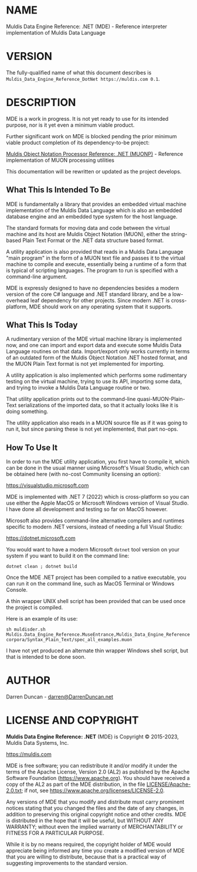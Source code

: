 # NAME

Muldis Data Engine Reference: .NET (MDE) - Reference interpreter implementation of Muldis Data Language

# VERSION

The fully-qualified name of what this document describes is
`Muldis_Data_Engine_Reference_DotNet https://muldis.com 0.1`.

# DESCRIPTION

MDE is a work in progress.
It is not yet ready to use for its intended purpose, nor is it yet even a
minimum viable product.

Further significant work on MDE is blocked pending the prior minimum viable
product completion of its dependency-to-be project:

[Muldis Object Notation Processor Reference: .NET (MUONP)](../Muldis_Object_Notation_Processor_Reference) - Reference implementation of MUON processing utilities

This documentation will be rewritten or updated as the project develops.

## What This Is Intended To Be

MDE is fundamentally a library that provides an embedded virtual machine
implementation of the Muldis Data Language which is also an embedded
database engine and an embedded type system for the host language.

The standard formats for moving data and code between the virtual machine
and its host are Muldis Object Notation (MUON), either the string-based
Plain Text Format or the .NET data structure based format.

A utility application is also provided that reads in a Muldis Data Language
"main program" in the form of a MUON text file and passes it to the virtual
machine to compile and execute, essentially being a runtime of a form that
is typical of scripting languages.  The program to run is specified with a
command-line argument.

MDE is expressly designed to have no dependencies besides a modern
version of the core C# language and .NET standard library,
and be a low-overhead leaf dependency for other projects.
Since modern .NET is cross-platform, MDE should work on any
operating system that it supports.

## What This Is Today

A rudimentary version of the MDE virtual machine library is implemented
now, and one can import and export data and execute some Muldis Data
Language routines on that data.  Import/export only works currently in
terms of an outdated form of the Muldis Object Notation .NET hosted format,
and the MUON Plain Text format is not yet implemented for importing.

A utility application is also implemented which performs some rudimentary
testing on the virtual machine, trying to use its API, importing some data,
and trying to invoke a Muldis Data Language routine or two.

That utility application prints out to the command-line
quasi-MUON-Plain-Text serializations of the imported data, so that it
actually looks like it is doing something.

The utility application also reads in a MUON source file as if it was going
to run it, but since parsing these is not yet implemented, that part no-ops.

## How To Use It

In order to run the MDE utility application, you first have to compile
it, which can be done in the usual manner using Microsoft's Visual Studio,
which can be obtained here (with no-cost Community licensing an option):

<https://visualstudio.microsoft.com>

MDE is implemented with .NET 7 (2022) which is cross-platform so you can
use either the Apple MacOS or Microsoft Windows version of Visual Studio.
I have done all development and testing so far on MacOS however.

Microsoft also provides command-line alternative compilers and runtimes
specific to modern .NET versions, instead of needing a full Visual Studio:

<https://dotnet.microsoft.com>

You would want to have a modern Microsoft `dotnet` tool
version on your system if you want to build it on the command line:

```
dotnet clean ; dotnet build
```

Once the MDE .NET project has been compiled to a native executable, you
can run it on the command line, such as MacOS Terminal or Windows Console.

A thin wrapper UNIX shell script has been provided that can be used once
the project is compiled.

Here is an example of its use:

```
sh muldisder.sh Muldis.Data_Engine_Reference.MuseEntrance,Muldis_Data_Engine_Reference corpora/Syntax_Plain_Text/spec_all_examples.muon
```

I have not yet produced an alternate thin wrapper Windows shell script,
but that is intended to be done soon.

# AUTHOR

Darren Duncan - darren@DarrenDuncan.net

# LICENSE AND COPYRIGHT

**Muldis Data Engine Reference: .NET** (MDE) is Copyright © 2015-2023, Muldis Data Systems, Inc.

<https://muldis.com>

MDE is free software;
you can redistribute it and/or modify it under the terms of the Apache
License, Version 2.0 (AL2) as published by the Apache Software Foundation
(<https://www.apache.org>).  You should have received a copy of the
AL2 as part of the MDE distribution, in the file
[LICENSE/Apache-2.0.txt](../LICENSE/Apache-2.0.txt); if not, see
<https://www.apache.org/licenses/LICENSE-2.0>.

Any versions of MDE that you modify and distribute must carry prominent
notices stating that you changed the files and the date of any changes, in
addition to preserving this original copyright notice and other credits.
MDE is distributed in the hope that it will be
useful, but WITHOUT ANY WARRANTY; without even the implied warranty of
MERCHANTABILITY or FITNESS FOR A PARTICULAR PURPOSE.

While it is by no means required, the copyright holder of MDE
would appreciate being informed any time you create a modified version of
MDE that you are willing to distribute, because that is a
practical way of suggesting improvements to the standard version.
